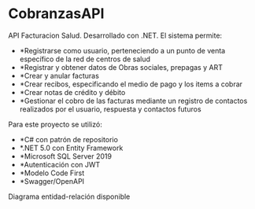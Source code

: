# CobranzasAPI
API Facturacion Salud. Desarrollado con .NET. El sistema permite:
<ul>
    <li>*Registrarse como usuario, perteneciendo a un punto de venta específico de la red de centros de salud</li>
    <li>*Registrar y obtener datos de Obras sociales, prepagas y ART</li>
    <li>*Crear y anular facturas</li>
    <li>*Crear recibos, especificando el medio de pago y los items a cobrar</li>
    <li>*Crear notas de crédito y débito</li>
    <li>*Gestionar el cobro de las facturas mediante un registro de contactos realizados por el usuario, respuesta y contactos futuros</li>
</ul>

Para este proyecto se utilizó:



<ul>
    <li>*C# con patrón de repositorio
    </li>
   <li>*.NET 5.0 con Entity Framework 
   </li>
   <li>*Microsoft SQL Server 2019 
   </li>
   <li>*Autenticación con JWT 
    </li>
   <li>*Modelo Code First 
   </li>
   <li>*Swagger/OpenAPI</li>
</ul>

Diagrama entidad-relación disponible
